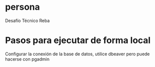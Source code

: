 # persona
Desafío Técnico Reba

# Pasos para ejecutar de forma local

 Configurar la conexión de la base de datos, utilice dbeaver pero puede hacerse con pgadmin
 
 
 
 
